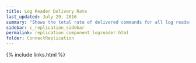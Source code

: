 ```yaml
---
title: Log Reader Delivery Rate
last_updated: July 29, 2016
summary: "Shows the total rate of delivered commands for all log reader agents."
sidebar: c_replication_sidebar
permalink: replication_component_logreader.html
folder: ConnectReplication
---
```



{% include links.html %}
